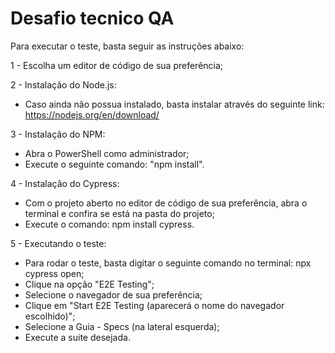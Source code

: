 # Desafio tecnico QA 

Para executar o teste, basta seguir as instruções abaixo:

1 - Escolha um editor de código de sua preferência;

2 - Instalação do Node.js:
  * Caso ainda não possua instalado, basta instalar através do seguinte link: https://nodejs.org/en/download/

3 - Instalação do NPM:
  * Abra o PowerShell como administrador;
  * Execute o seguinte comando: "npm install".
    
4 - Instalação do Cypress:
  * Com o projeto aberto no editor de código de sua preferência, abra o terminal e confira se está na pasta do projeto;
  * Execute o comando: npm install cypress.

5 - Executando o teste:
  * Para rodar o teste, basta digitar o seguinte comando no terminal: npx cypress open;
  * Clique na opção "E2E Testing";
  * Selecione o navegador de sua preferência;
  * Clique em "Start E2E Testing (aparecerá o nome do navegador escolhido)";
  * Selecione a Guia - Specs (na lateral esquerda);
  * Execute a suite desejada. 
